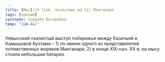 ```yaml
---
title: [Мыс]({% link _terms/мыс.md %}) Манганари
tags: [ороним]
synonyms: Средняя Батарейка
temp: "[&Ж-4&]"
---
```


Невысокий скалистый выступ побережья между Казачьей и Камышовой бухтами – 1) по
имени одного из представителей потомственных моряков Манганари; 2) в конце
ХIХ–нач. ХХ в. на мысу стояла небольшая батарея.
